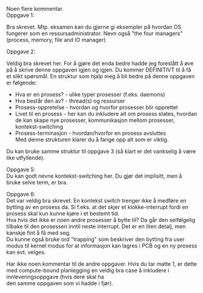 Noen flere kommentar.  
Oppgave 1:

Bra skrevet. Mtp. eksamen kan du gjerne gi eksempler på hvordan OS fungerer som en ressursadministrator. Nevn også "the four managers" (process, memory, file and IO manager)

  
Oppgave 2:

Veldig bra skrevet her. For å gjøre det enda bedre hadde jeg foreslått å øve på å skrive denne oppgaven igjen og igjen. Du kommer DEFINITIVT til å få et slikt spørsmål. En struktur som hjalp meg å bli bedre på denne oppgaven er følgende:

- Hva er en prosess? - ulike typer prosesser (f.eks. daemons)
- Hva består den av? - thread(s) og ressurser
- Prosess-oppretelse - hvordan og hvorfor prosesser blir opprettet
- Livet til en prosess - her kan du inkludere alt om prosess states, hvordan de kan skape nye prosesser, kommunikasjon mellom prosesser, kontekst-switching
- Prosess-terminasjon - hvordan/hvorfor en prosess avsluttes  
    Med denne strukturen klarer du å fange opp alt som er viktig.

Du kan bruke samme struktur til oppgave 3 (så klart er det vankselig å være like utfyllende).

Oppgave 5:  
Du kan godt nevne kontekst-switching her. Du gjør det implisitt, men å bruke selve term, er bra.

Oppgave 6:  
Det var veldig bra skrevet. En kontekst switch trenger ikke å medføre en bytting av en prosess da. Si f.eks. at det skjer et klokke-interrupt fordi en prosess skal kun kunne kjøre i et bestemt tid.  
Hva hvis det ikke er noen andre prosesser å bytte til? Da går den selfølgelig tilbake til den prosessen inntil neste interrupt. Det er en liten detalj, men kanskje fint å få med seg.  
Du kunne også bruke ord "trapping" som beskriver den bytting fra user modus til kernel modus for at informasjon kan lagres i PCB og en ny prosess kan evt. velges.

Har ikke noen kommentar til de andre oppgaver. Hvis du tar matte 1, er dette med compute-bound planlegging en veldig bra case å inkludere i innleveringsoppgave (hvis dere skal ha   
den samme oppgaven som vi hadde i fjør).